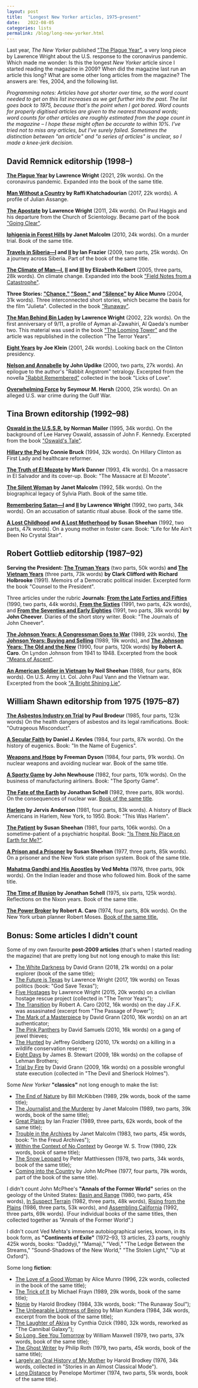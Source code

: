 ```yaml
---
layout: post
title:  "Longest New Yorker articles, 1975–present"
date:   2022-08-05
categories: lists
permalink: /blog/long-new-yorker.html
---
```


Last year, *The New Yorker* published ["The Plague Year"](https://www.newyorker.com/magazine/2021/01/04/the-plague-year), a very long piece by Lawrence Wright about the U.S. response to the coronavirus pandemic. Which made me wonder: Is this the longest *New Yorker* article since I started reading the magazine in 2009? When did the magazine last run an article this long? What are some other long articles from the magazine? The answers are: Yes, 2004, and the following list.

*Programming notes: Articles have got shorter over time, so the word count needed to get on this list increases as we get further into the past. The list goes back to 1975, because that's the point when I got bored. Word counts for properly digitised articles are given to the nearest thousand words; word counts for other articles are roughly estimated from the page count in the magazine – I hope these might often be accurate to within 10%. I've tried not to miss any articles, but I've surely failed. Sometimes the distinction between "an article" and "a series of articles" is unclear, so I made a knee-jerk decision.*


## David Remnick editorship (1998–)

**[The Plague Year](https://www.newyorker.com/magazine/2021/01/04/the-plague-year) by Lawrence Wright** (2021, 29k words). On the coronavirus pandemic. Expanded into the book of the same title.

**[Man Without a Country](https://www.newyorker.com/magazine/2017/08/21/julian-assange-a-man-without-a-country) by Raffi Khatchadourian** (2017, 22k words). A profile of Julian Assange.

**[The Apostate](https://www.newyorker.com/magazine/2011/02/14/the-apostate-lawrence-wright) by Lawrence Wright** (2011, 24k words). On Paul Haggis and his departure from the Church of Scientology. Became part of the book ["Going Clear"](https://en.wikipedia.org/wiki/Going_Clear_(book)).

**[Iphigenia in Forest Hills](https://www.newyorker.com/magazine/2010/05/03/iphigenia-in-forest-hills) by Janet Malcolm** (2010, 24k words). On a murder trial. Book of the same title.

**[Travels in Siberia—I](https://www.newyorker.com/magazine/2009/08/03/travels-in-siberia-i) and [II](https://www.newyorker.com/magazine/2009/08/10/travels-in-siberia-ii) by Ian Frazier** (2009, two parts, 25k words). On a journey across Siberia. Part of the book of the same title.

**[The Climate of Man—I](https://www.newyorker.com/magazine/2005/04/25/the-climate-of-man-i), [II](https://www.newyorker.com/magazine/2005/05/02/the-climate-of-man-ii) and [III](https://www.newyorker.com/magazine/2005/05/09/the-climate-of-man-iii) by Elizabeth Kolbert** (2005, three parts, 28k words). On climate change. Expanded into the book ["Field Notes from a Catastrophe"](https://en.wikipedia.org/wiki/Field_Notes_from_a_Catastrophe).

**Three Stories: ["Chance,"](https://www.newyorker.com/magazine/2004/06/14/chance) ["Soon,"](https://www.newyorker.com/magazine/2004/06/14/soon-2) and ["Silence"](https://www.newyorker.com/magazine/2004/06/14/silence-4) by Alice Munro** (2004, 31k words). Three interconnected short stories, which became the basis for the film "Julieta". Collected in the book ["Runaway"](https://en.wikipedia.org/wiki/Runaway_(book)).

**[The Man Behind Bin Laden](https://www.newyorker.com/magazine/2002/09/16/the-man-behind-bin-laden) by Lawrence Wright** (2002, 22k words). On the first anniversary of 9/11, a profile of Ayman al-Zawahiri, Al Qaeda's number two. This material was used in the book ["The Looming Tower"](https://en.wikipedia.org/wiki/The_Looming_Tower) and the article was republished in the collection "The Terror Years".

**[Eight Years](https://www.newyorker.com/magazine/2000/10/16/eight-years) by Joe Klein** (2001, 24k words). Looking back on the Clinton presidency.

**[Nelson and Annabelle](https://www.newyorker.com/magazine/2000/10/02/nelson-and-annabelle) by John Updike** (2000, two parts, 27k words). An epilogue to the author's "Rabbit Angstrom" tetralogy. Excerpted from the novella ["Rabbit Remembered"](https://en.wikipedia.org/wiki/Rabbit_Remembered) collected in the book "Licks of Love".

**[Overwhelming Force](https://www.newyorker.com/magazine/2000/05/22/overwhelming-force-2) by Seymour M. Hersh** (2000, 25k words). On an alleged U.S. war crime during the Gulf War.


## Tina Brown editorship (1992–98)

**[Oswald in the U.S.S.R.](https://www.newyorker.com/magazine/1995/04/10/oswald-in-the-ussr) by Norman Mailer** (1995, 34k words). On the background of Lee Harvey Oswald, assassin of John F. Kennedy. Excerpted from the book ["Oswald's Tale"](https://en.wikipedia.org/wiki/Oswald%27s_Tale).

**[Hillary the Pol](https://www.newyorker.com/magazine/1994/05/30/hillary-the-pol) by Connie Bruck** (1994, 32k words). On Hillary Clinton as First Lady and healthcare reformer.

**[The Truth of El Mozote](https://www.newyorker.com/magazine/1993/12/06/the-truth-of-el-mozote) by Mark Danner** (1993, 41k words). On a massacre in El Salvador and its cover-up. Book: "The Massacre at El Mozote".

**[The Silent Woman](https://www.newyorker.com/magazine/1993/08/23/the-silent-woman-i-ii-iii) by Janet Malcolm** (1992, 58k words). On the biographical legacy of Sylvia Plath. Book of the same title.

**[Remembering Satan—I](https://www.newyorker.com/magazine/1993/05/17/remembering-satan-part-i) and [II](https://www.newyorker.com/magazine/1993/05/24/remembering-satan-part-ii) by Lawrence Wright** (1992, two parts, 34k words). On an accusation of satantic ritual abuse. Book of the same title.

**[A Lost Childhood](https://www.newyorker.com/magazine/1993/01/11/a-lost-childhood) and [A Lost Motherhood](https://www.newyorker.com/magazine/1993/01/18/a-lost-motherhood) by Susan Sheehan** (1992, two parts, 47k words). On a young mother in foster care. Book: "Life for Me Ain't Been No Crystal Stair".


## Robert Gottlieb editorship (1987–92)

**Serving the President: [The Truman Years](https://www.newyorker.com/magazine/1991/03/25/serving-the-president-i-the-truman-years)** (two parts, 50k words) **and [The Vietnam Years](https://www.newyorker.com/magazine/1991/05/06/serving-the-president-i-the-vietnam-years)** (three parts, 73k words) **by Clark Clifford with Richard Holbrooke** (1991). Memoirs of a Democratic political insider. Excerpted form the book "Counsel to the President".

Three articles under the rubric **Journals**: **[From the Late Forties and Fifties](https://www.newyorker.com/magazine/1990/08/06/i-from-the-late-forties-and-the-fifties)** (1990, two parts, 44k words),  **[From the Sixties](https://www.newyorker.com/magazine/1991/01/21/from-the-sixties-i)** (1991, two parts, 42k words), and **[From the Seventies and Early Eighties](https://www.newyorker.com/magazine/1991/08/12/from-the-seventies-and-early-eighties-i)** (1991, two parts, 38k words) **by John Cheever**. Diaries of the short story writer. Book: "The Journals of John Cheever".

**[The Johnson Years: A Congressman Goes to War](https://www.newyorker.com/magazine/1989/11/06/the-johnson-years-a-congressman-goes-to-war)** (1989, 22k words), **[The Johnson Years: Buying and Selling](https://www.newyorker.com/magazine/1989/12/18/the-johnson-years-buying-and-selling)** (1989, 19k words), and **[The Johnson Years: The Old and the New](https://www.newyorker.com/magazine/1990/01/15/the-johnson-years-the-old-and-the-new-i-the-opponent)** (1990, four parts, 120k words) **by Robert A. Caro**. On Lyndon Johnson from 1941 to 1948. Excerpted from the book ["Means of Ascent"](https://en.wikipedia.org/wiki/The_Years_of_Lyndon_Johnson#Book_Two:_Means_of_Ascent_(1990)).

**[An American Soldier in Vietnam](https://www.newyorker.com/magazine/1988/06/20/an-american-soldier-in-vietnam-i-the-rooster-and-the-tiger) by Neil Sheehan** (1988, four parts, 80k words). On U.S. Army Lt. Col. John Paul Vann and the Vietnam war. Excerpted from the book ["A Bright Shining Lie"](https://en.wikipedia.org/wiki/A_Bright_Shining_Lie).


## William Shawn editorship from 1975 (1975–87)

**[The Asbestos Industry on Trial](https://www.newyorker.com/magazine/1985/06/10/the-asbestos-industry-on-trial-i-a-failure-to-warn) by Paul Brodeur** (1985, four parts, 123k words) On the health dangers of asbestos and its legal ramifications. Book: "Outrageous Misconduct".

**[A Secular Faith](https://www.newyorker.com/magazine/1984/10/08/i-a-secular-faith) by Daniel J. Kevles** (1984, four parts, 87k words). On the history of eugenics. Book: "In the Name of Eugenics".

**[Weapons and Hope](https://www.newyorker.com/magazine/1984/02/06/weapons-and-hope-i-questions) by Freeman Dyson** (1984, four parts, 91k words). On nuclear weapons and avoiding nuclear war. Book of the same title.

**[A Sporty Game](https://www.newyorker.com/magazine/1982/06/14/a-sporty-game-i-betting-the-company) by John Newhouse** (1982, four parts, 101k words). On the business of manufacturing airliners. Book: "The Sporty Game".

**[The Fate of the Earth](https://www.newyorker.com/magazine/1982/02/01/the-fate-of-the-earth-a-republic-of-insects-and-grass) by Jonathan Schell** (1982, three parts, 80k words). On the consequences of nuclear war. [Book of the same title](https://en.wikipedia.org/wiki/The_Fate_of_the_Earth).

**[Harlem](https://www.newyorker.com/magazine/1981/06/29/harlem-i-the-journey-uptown) by Jervis Anderson** (1981, four parts, 83k words). A history of Black Americans in Harlem, New York, to 1950. Book: "This Was Harlem".

**[The Patient](https://www.newyorker.com/magazine/1981/05/25/the-patient) by Susan Sheehan** (1981, four parts, 106k words). On a sometime-patient of a psychiatric hospital. Book: ["Is There No Place on Earth for Me?"](https://en.wikipedia.org/wiki/Is_There_No_Place_on_Earth_for_Me%3F).

**[A Prison and a Prisoner](https://www.newyorker.com/magazine/1977/10/24/a-prison-and-a-prisoner-i-maximum-security) by Susan Sheehan** (1977, three parts, 85k words). On a prisoner and the New York state prison system. Book of the same title.

<!--**[Coming into the Country](https://www.newyorker.com/magazine/1977/06/20/coming-into-the-countryi) by John McPhee** (1977, four parts, 79k words). On the Yukon region of Alaska. Part of the book of the same title.-->

**[Mahatma Gandhi and His Apostles](https://www.newyorker.com/magazine/1976/05/10/mahatma-gandhi-and-his-apostles-i-subtler-and-more-lasting-shapes) by Ved Mehta** (1976, three parts, 90k words). On the Indian leader and those who followed him. Book of the same title.

**[The Time of Illusion](https://www.newyorker.com/magazine/1975/06/02/the-time-of-illusion) by Jonathan Schell** (1975, six parts, 125k words). Reflections on the Nixon years. Book of the same title.

**[The Power Broker](https://www.newyorker.com/magazine/1974/08/12/the-power-broker-iii-how-things-get-done) by Robert A. Caro** (1974, four parts, 80k words). On the New York urban planner Robert Moses. [Book of the same title.](https://en.wikipedia.org/wiki/The_Power_Broker)


## Bonus: Some articles I didn't count

Some of my own favourite **post-2009 articles** (that's when I started reading the magazine) that are pretty long but not long enough to make this list:
* [The White Darkness](https://www.newyorker.com/magazine/2018/02/12/the-white-darkness) by David Grann (2018, 21k words) on a polar explorer (book of the same title);
* [The Future is Texas](https://www.newyorker.com/magazine/2017/07/10/americas-future-is-texas) by Lawrence Wright (2017, 19k words) on Texas politics (book: "God Save Texas");
* [Five Hostages](https://www.newyorker.com/magazine/2015/07/06/five-hostages) by Lawrence Wright (2015, 20k words) on a civilian hostage rescue project (collected in "The Terror Years");
* [The Transition](https://www.newyorker.com/magazine/2012/04/02/the-transition) by Robert A. Caro (2012, 16k words) on the day J.F.K. was assasinated (excerpt from "The Passage of Power");
* [The Mark of a Masterpiece](https://www.newyorker.com/magazine/2010/07/12/the-mark-of-a-masterpiece) by David Grann (2010, 16k words) on an art authenticator;
* [The Pink Panthers](https://www.newyorker.com/magazine/2010/04/12/the-pink-panthers) by David Samuels (2010, 16k words) on a gang of jewel thieves;
* [The Hunted](https://www.newyorker.com/magazine/2010/04/05/the-hunted) by Jeffrey Goldberg (2010, 17k words) on a killing in a wildlife conservation reserve;
* [Eight Days](https://www.newyorker.com/magazine/2009/09/21/eight-days) by James B. Stewart (2009, 18k words) on the collapse of Lehman Brothers;
* [Trial by Fire](https://www.newyorker.com/magazine/2009/09/07/trial-by-fire) by David Grann (2009, 16k words) on a possible wrongful state execution (collected in "The Devil and Sherlock Holmes").

Some *New Yorker* **"classics"** not long enough to make the list:
* [The End of Nature](https://www.newyorker.com/magazine/1989/09/11/the-end-of-nature) by Bill McKibben (1989, 29k words, book of the same title);
* [The Journalist and the Murderer](https://www.newyorker.com/magazine/1989/03/13/the-journalist-and-the-murderer-i) by Janet Malcolm (1989, two parts, 39k words, book of the same title);
* [Great Plains](https://www.newyorker.com/magazine/1989/02/20/i-great-plains) by Ian Frazier (1989, three parts, 62k words, book of the same title);
* [Trouble in the Archives](https://www.newyorker.com/magazine/1983/12/05/trouble-in-the-archives-i) by Janet Malcolm (1983, two parts, 45k words, book: "In the Freud Archives");
* [Within the Context of No Context](https://www.newyorker.com/magazine/1980/11/17/within-the-context-of-no-context) by George W. S. Trow (1980, 22k words, book of same title);
* [The Snow Leopard](https://www.newyorker.com/magazine/1978/03/27/i-the-snow-leopard) by Peter Matthiessen (1978, two parts, 34k words, book of the same title);
* [Coming into the Country](https://www.newyorker.com/magazine/1977/06/20/coming-into-the-countryi) by John McPhee (1977, four parts, 79k words, part of the book of the same title).

I didn't count John McPhee's **"Annals of the Former World"** series on the geology of the United States: [Basin and Range](https://www.newyorker.com/magazine/1980/10/20/i-basin-and-range) (1980, two parts, 45k words), [In Suspect Terrain](https://www.newyorker.com/magazine/1982/09/13/i-in-suspect-terrain) (1982, three parts, 48k words), [Rising from the Plains](https://www.newyorker.com/magazine/1986/02/24/rising-from-the-plains) (1986, three parts, 53k words), and [Assembling California](https://www.newyorker.com/magazine/1992/09/07/assembling-california-part-i) (1992, three parts, 69k words). (Four individual books of the same titles, then collected together as "Annals of the Former World".)

I didn't count Ved Mehta's immense autobiographical series, known, in its book form, as **"Continents of Exile"** (1972–93, 13 articles, 23 parts, roughly 425k words, books: "Daddyji," "Mamaji," "Vedi," "The Ledge Between the Streams," "Sound-Shadows of the New World," "The Stolen Light," "Up at Oxford").

Some long **fiction**:
* [The Love of a Good Woman](https://www.newyorker.com/magazine/1996/12/23/the-love-of-a-good-woman) by Alice Munro (1996, 22k words, collected in the book of the same title);
* [The Trick of It](https://www.newyorker.com/magazine/1989/08/14/the-trick-of-it) by Michael Frayn (1989, 29k words, book of the same title);
* [Nonie](https://www.newyorker.com/magazine/1984/03/05/nonie) by Harold Brodkey (1984, 33k words, book: "The Runaway Soul");
* [The Unbearable Lightness of Being](https://www.newyorker.com/magazine/1984/03/19/the-unbearable-lightness-of-being) by Milan Kundera (1984, 34k words, excerpt from the book of the same title);
* [The Laughter of Akiva](https://www.newyorker.com/magazine/1980/11/10/the-laughter-of-akiva) by Cynthia Ozick (1980, 32k words, reworked as "The Cannibal Galaxy");
* [So Long, See You Tomorrow](https://www.newyorker.com/magazine/1979/10/01/so-long-see-you-tomorrow) by William Maxwell (1979, two parts, 37k words, book of the same title);
* [The Ghost Writer](https://www.newyorker.com/magazine/1979/06/25/the-ghost-writer) by Philip Roth (1979, two parts, 45k words, book of the same title);
* [Largely an Oral History of My Mother](https://www.newyorker.com/magazine/1976/04/26/largely-an-oral-history-of-my-mother) by Harold Brodkey (1976, 34k words, collected in "Stories in an Almost Classical Mode").
* [Long Distance](https://www.newyorker.com/magazine/1974/04/15/long-distance-2) by Penelope Mortimer (1974, two parts, 51k words, book of the same title).
